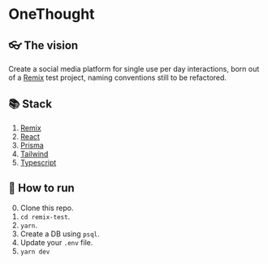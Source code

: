 # One**Thought**

## :eyeglasses: **The vision**

Create a social media platform for single use per day interactions, born out of a [Remix](https://remix.run) test project, naming conventions still to be refactored.

## :books: **Stack**

1. [Remix](https://remix.run)
2. [React](https://reactjs.org)
3. [Prisma](https://prisma.io)
4. [Tailwind](https://tailwindcss.com)
5. [Typescript](https://typescriptlang.org)

## :hammer: **How to run**

0. Clone this repo.
1. `cd remix-test`.
2. `yarn`.
3. Create a DB using `psql`.
4. Update your `.env` file.
5. `yarn dev`
